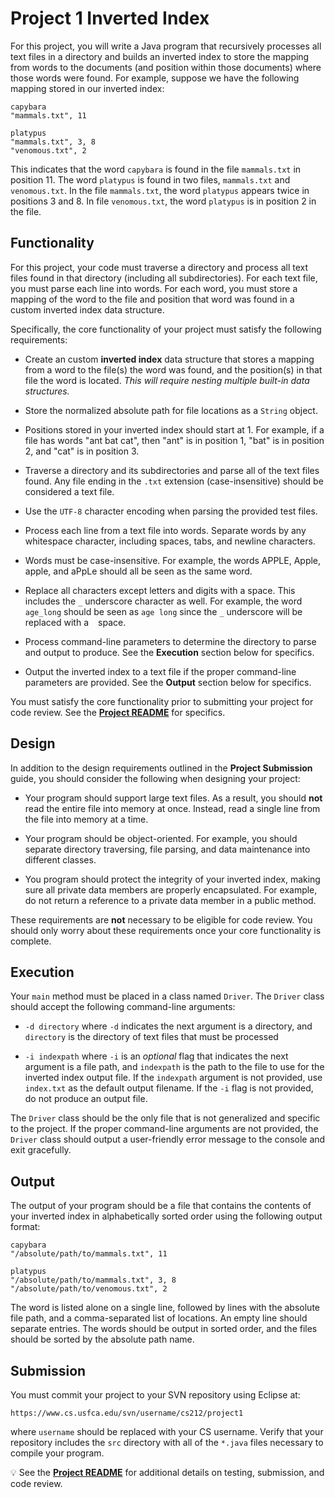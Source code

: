 Project 1 Inverted Index
=================================================

For this project, you will write a Java program that recursively processes all text files in a directory and builds an inverted index to store the mapping from words to the documents (and position within those documents) where those words were found. For example, suppose we have the following mapping stored in our inverted index:

```
capybara
"mammals.txt", 11

platypus
"mammals.txt", 3, 8
"venomous.txt", 2
```

This indicates that the word `capybara` is found in the file `mammals.txt` in position 11. The word `platypus` is found in two files, `mammals.txt` and `venomous.txt`. In the file `mammals.txt`, the word `platypus` appears twice in positions 3 and 8. In file `venomous.txt`, the word `platypus` is in position 2 in the file.

## Functionality ##

For this project, your code must traverse a directory and process all text files found in that directory (including all subdirectories). For each text file, you must parse each line into words. For each word, you must store a mapping of the word to the file and position that word was found in a custom inverted index data structure.

Specifically, the core functionality of your project must satisfy the following requirements:

- Create an custom **inverted index** data structure that stores a mapping from a word to the file(s) the word was found, and the position(s) in that file the word is located. *This will require nesting multiple built-in data structures.*

- Store the normalized absolute path for file locations as a `String` object.

- Positions stored in your inverted index should start at 1. For example, if a file has words "ant bat cat", then "ant" is in position 1, "bat" is in position 2, and "cat" is in position 3.

- Traverse a directory and its subdirectories and parse all of the text files found. Any file ending in the `.txt` extension (case-insensitive) should be considered a text file.

- Use the `UTF-8` character encoding when parsing the provided test files.

- Process each line from a text file into words. Separate words by any whitespace character, including spaces, tabs, and newline characters.

- Words must be case-insensitive. For example, the words APPLE, Apple, apple, and aPpLe should all be seen as the same word.

- Replace all characters except letters and digits with a space. This includes the `_` underscore character as well. For example, the word `age_long` should be seen as `age long` since the `_` underscore will be replaced with a ` ` space.

- Process command-line parameters to determine the directory to parse and output to produce. See the **Execution** section below for specifics.

- Output the inverted index to a text file if the proper command-line parameters are provided. See the **Output** section below for specifics.

You must satisfy the core functionality prior to submitting your project for code review. See the **[Project README](README.md)** for specifics.

## Design ##

In addition to the design requirements outlined in the **Project Submission** guide, you should consider the following when designing your project:

- Your program should support large text files. As a result, you should **not** read the entire file into memory at once. Instead, read a single line from the file into memory at a time.

- Your program should be object-oriented. For example, you should separate directory traversing, file parsing, and data maintenance into different classes.

- You program should protect the integrity of your inverted index, making sure all private data members are properly encapsulated. For example, do not return a reference to a private data member in a public method.

These requirements are **not** necessary to be eligible for code review. You should only worry about these requirements once your core functionality is complete.

## Execution ##

Your `main` method must be placed in a class named `Driver`. The `Driver` class should accept the following command-line arguments:

- `-d directory` where `-d` indicates the next argument is a directory, and `directory` is the directory of text files that must be processed

- `-i indexpath` where `-i` is an *optional* flag that indicates the next argument is a file path, and `indexpath` is the path to the file to use for the inverted index output file. If the `indexpath` argument is not provided, use `index.txt` as the default output filename. If the `-i` flag is not provided, do not produce an output file.

The `Driver` class should be the only file that is not generalized and specific to the project. If the proper command-line arguments are not provided, the `Driver` class should output a user-friendly error message to the console and exit gracefully.

## Output ##

The output of your program should be a file that contains the contents of your inverted index in alphabetically sorted order using the following output format:

```
capybara
"/absolute/path/to/mammals.txt", 11

platypus
"/absolute/path/to/mammals.txt", 3, 8
"/absolute/path/to/venomous.txt", 2
```

The word is listed alone on a single line, followed by lines with the absolute file path, and a comma-separated list of locations. An empty line should separate entries. The words should be output in sorted order, and the files should be sorted by the absolute path name.

## Submission ##

You must commit your project to your SVN repository using Eclipse at:

```
https://www.cs.usfca.edu/svn/username/cs212/project1
```

where `username` should be replaced with your CS username. Verify that your repository includes the `src` directory with all of the `*.java` files necessary to compile your program.

:bulb: See the **[Project README](README.md)** for additional details on testing, submission, and code review.


